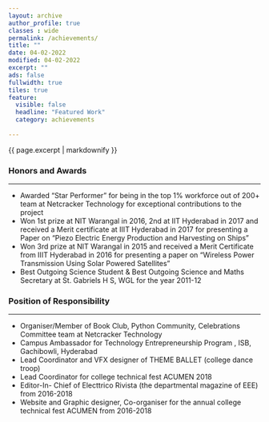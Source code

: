 ```yaml
---
layout: archive
author_profile: true
classes : wide
permalink: /achievements/
title: ""
date: 04-02-2022
modified: 04-02-2022
excerpt: ""
ads: false
fullwidth: true
tiles: true
feature:
  visible: false
  headline: "Featured Work"
  category: achievements
   
---
```


{{ page.excerpt | markdownify }}

### Honors and Awards
<hr>

* Awarded “Star Performer” for being in the top 1% workforce out of 200+ team at Netcracker Technology for
exceptional contributions to the project
* Won 1st prize at NIT Warangal in 2016, 2nd at IIT Hyderabad in 2017 and received a Merit certificate at
IIIT Hyderabad in 2017 for presenting a Paper on “Piezo Electric Energy Production and Harvesting on
Ships”
* Won 3rd prize at NIT Warangal in 2015 and received a Merit Certificate from IIIT Hyderabad in 2016 for
presenting a paper on “Wireless Power Transmission Using Solar Powered Satellites”
* Best Outgoing Science Student & Best Outgoing Science and Maths Secretary at St. Gabriels H S, WGL
for the year 2011-12



### Position of Responsibility
<hr>

* Organiser/Member of Book Club, Python Community, Celebrations Committee team at Netcracker Technology
* Campus Ambassador for Technology Entrepreneurship Program , ISB, Gachibowli, Hyderabad
* Lead Coordinator and VFX designer of THEME BALLET (college dance troop)
* Lead Coordinator for college technical fest ACUMEN 2018
* Editor-In- Chief of Electtrico Rivista (the departmental magazine of EEE) from 2016-2018
* Website and Graphic designer, Co-organiser for the annual college technical fest ACUMEN from 2016-2018

